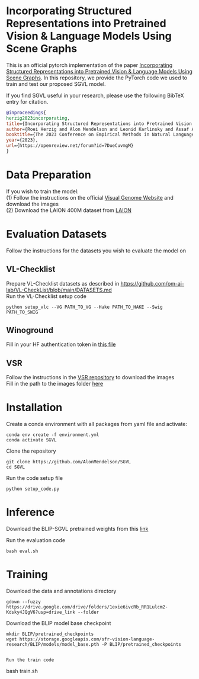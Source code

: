 # Incorporating Structured Representations into Pretrained Vision & Language Models Using Scene Graphs

This is an official pytorch implementation of the paper [Incorporating Structured Representations into Pretrained Vision & Language Models Using Scene Graphs](https://arxiv.org/abs/2305.06343). In this repository, we provide the PyTorch code we used to train and test our proposed SGVL model.

If you find SGVL useful in your research, please use the following BibTeX entry for citation.

```BibTeX
@inproceedings{
herzig2023incorporating,
title={Incorporating Structured Representations into Pretrained Vision {\textbackslash}\& Language Models Using Scene Graphs},
author={Roei Herzig and Alon Mendelson and Leonid Karlinsky and Assaf Arbelle and Rogerio Feris and Trevor Darrell and Amir Globerson},
booktitle={The 2023 Conference on Empirical Methods in Natural Language Processing},
year={2023},
url={https://openreview.net/forum?id=7DueCuvmgM}
}
```

# Data Preparation
If you wish to train the model:
<br/>
(1) Follow the instructions on the official [Visual Genome Website](https://homes.cs.washington.edu/~ranjay/visualgenome/index.html) and download the images
<br/>
(2) Download the LAION 400M dataset from [LAION](https://laion.ai/)

# Evaluation Datasets
Follow the instructions for the datasets you wish to evaluate the model on
## VL-Checklist
Prepare VL-Checklist datasets as described in https://github.com/om-ai-lab/VL-CheckList/blob/main/DATASETS.md
<br/>
Run the VL-Checklist setup code
```
python setup_vlc --VG PATH_TO_VG --Hake PATH_TO_HAKE --Swig PATH_TO_SWIG
```

## Winoground
Fill in your HF authentication token in [this file](https://github.com/AlonMendelson/SGVL/blob/main/BLIP/Winoground/evaluate_winoground.py)

## VSR
Follow the instructions in the [VSR repository](https://github.com/cambridgeltl/visual-spatial-reasoning/tree/master/data) to download the images
<br/>
Fill in the path to the images folder [here](https://github.com/AlonMendelson/SGVL/blob/main/BLIP/vsr/vsr_dataset.py)




# Installation
Create a conda environment with all packages from yaml file and activate:

```
conda env create -f environment.yml
conda activate SGVL
```

Clone the repository

```
git clone https://github.com/AlonMendelson/SGVL
cd SGVL
```
Run the code setup file

```
python setup_code.py
```
# Inference
Download the BLIP-SGVL pretrained weights from this [link](https://drive.google.com/file/d/13jzpcLgGalO3hkiqVwziNAlCEZD90ENN/view?usp=drive_link)

Run the evaluation code
```
bash eval.sh
```

# Training
Download the data and annotations directory

```
gdown --fuzzy https://drive.google.com/drive/folders/1exie6ivcRb_RR1Lulcm2-Kdsky4JQgV6?usp=drive_link --folder
```
Download the BLIP model base checkpoint

```
mkdir BLIP/pretrained_checkpoints
wget https://storage.googleapis.com/sfr-vision-language-research/BLIP/models/model_base.pth -P BLIP/pretrained_checkpoints


Run the train code
```
bash train.sh
```